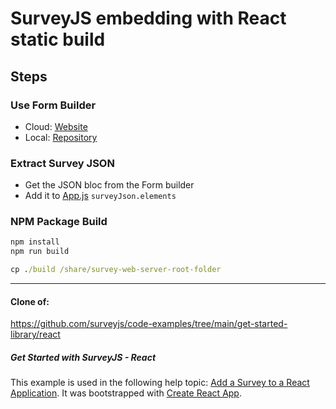 # SurveyJS embedding with React static build

## Steps

### Use Form Builder
- Cloud: [Website](https://surveyjs.io/create-free-survey)
- Local: [Repository](https://github.com/surveyjs/code-examples/blob/main/get-started-creator/react/)

### Extract Survey JSON
- Get the JSON bloc from the Form builder
- Add it to [App.js](src/App.js) ```surveyJson.elements```

### NPM Package Build

```cmd
npm install
npm run build

cp ./build /share/survey-web-server-root-folder
```

________

#### Clone of:
https://github.com/surveyjs/code-examples/tree/main/get-started-library/react

##### Get Started with SurveyJS - React

This example is used in the following help topic: [Add a Survey to a React Application](https://surveyjs.io/Documentation/Library?id=get-started-react). It was bootstrapped with [Create React App](https://github.com/facebook/create-react-app).
